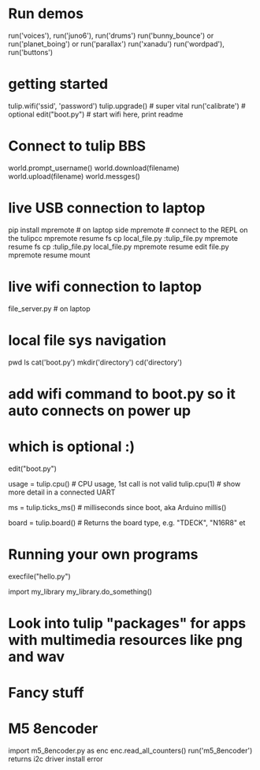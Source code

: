 # Run demos
run('voices'), run('juno6'), run('drums')
run('bunny_bounce') or run('planet_boing') or run('parallax')
run('xanadu')
run('wordpad'), run('buttons')

# getting started
tulip.wifi('ssid', 'password')
tulip.upgrade()   # super vital
run('calibrate')  # optional
edit("boot.py")  # start wifi here, print readme


# Connect to tulip BBS
world.prompt_username()
world.download(filename)
world.upload(filename)
world.messges()

# live USB connection to laptop
pip install mpremote # on laptop side
mpremote # connect to the REPL on the tulipcc
mpremote resume fs cp local_file.py :tulip_file.py
mpremote resume fs cp :tulip_file.py local_file.py
mpremote resume edit file.py
mpremote resume mount

# live wifi connection to laptop
file_server.py # on laptop

# local file sys navigation
pwd
ls
cat('boot.py')
mkdir('directory')
cd('directory')

# add wifi command to boot.py so it auto connects on power up
# which is optional :)
edit("boot.py")

usage = tulip.cpu() # CPU usage, 1st call is not valid
tulip.cpu(1) # show more detail in a connected UART

ms = tulip.ticks_ms() # milliseconds since boot, aka Arduino millis() 

board = tulip.board() # Returns the board type, e.g. "TDECK", "N16R8" et

# Running your own programs
execfile("hello.py")

import my_library
my_library.do_something()

# Look into tulip "packages" for apps with multimedia resources like png and wav

# Fancy stuff


# M5 8encoder
import m5_8encoder.py as enc
enc.read_all_counters()
run('m5_8encoder') returns i2c driver install error



